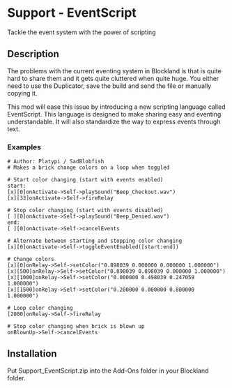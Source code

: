 # Support - EventScript
Tackle the event system with the power of scripting

## Description
The problems with the current eventing system in Blockland is that is quite hard to share them and it gets quite cluttered when quite huge. You either need to use the Duplicator, save the build and send the file or manually copying it.

This mod will ease this issue by introducing a new scripting language called EventScript. This language is designed to make sharing easy and eventing understandable. It will also standardize the way to express events through text.

### Examples

```
# Author: Platypi / SadBlobfish
# Makes a brick change colors on a loop when toggled

# Start color changing (start with events enabled)
start:
[x][0]onActivate->Self->playSound("Beep_Checkout.wav")
[x][33]onActivate->Self->fireRelay

# Stop color changing (start with events disabled)
[ ][0]onActivate->Self->playSound("Beep_Denied.wav")
end:
[ ][0]onActivate->Self->cancelEvents

# Alternate between starting and stopping color changing
[x][0]onActivate->Self->toggleEventEnabled([start:end])

# Change colors
[x][0]onRelay->Self->setColor("0.898039 0.000000 0.000000 1.000000")
[x][500]onRelay->Self->setColor("0.898039 0.898039 0.000000 1.000000")
[x][1000]onRelay->Self->setColor("0.000000 0.498039 0.247059 1.000000")
[x][1500]onRelay->Self->setColor("0.200000 0.000000 0.800000 1.000000")

# Loop color changing
[2000]onRelay->Self->fireRelay

# Stop color changing when brick is blown up
onBlownUp->Self->cancelEvents
```

## Installation
Put Support_EventScript.zip into the Add-Ons folder in your Blockland folder.